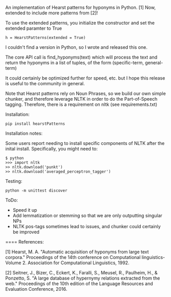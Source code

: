 An implementation of Hearst patterns for hyponyms in Python. [1] Now, extended to include more patterns from [2]!

To use the extended patterns, you initialize the constructor and set the extended paramter to True

```
h = HearstPatterns(extended = True)
```

I couldn't find a version in Python, so I wrote and released this one.

The core API call is find_hyponyms(text) which will process the text and return the hyponyms in a list of tuples,
of the form (specific-term, general-term)

It could certainly be optimized further for speed, etc. but I hope this release is useful to the community in general.

Note that Hearst patterns rely on Noun Phrases, so we build our own simple chunker, and therefore leverage NLTK in order
to do the Part-of-Speech tagging. Therefore, there is a requirement on nltk (see requirements.txt)

Installation:

```
pip install hearstPatterns
```

Installation notes:

Some users report needing to install specific components of NLTK after the inital install. Specifically, you might need to:

```
$ python
>>> import nltk
>> nltk.download('punkt')
>> nltk.download('averaged_perceptron_tagger')
```

Testing:

```
python -m unittest discover
```

ToDo:

* Speed it up
* Add lemmatization or stemming so that we are only outputting singular NPs
* NLTK pos-tags sometimes lead to issues, and chunker could certainly be improved

====
References:

[1] Hearst, M. A. "Automatic acquisition of hyponyms from large text corpora." Proceedings of the 14th conference on Computational linguistics-Volume 2. Association for Computational Linguistics, 1992.

[2] Seitner, J., Bizer, C., Eckert, K., Faralli, S., Meusel, R., Paulheim, H., & Ponzetto, S. "A large database of hypernymy relations extracted from the web." Proceedings of the 10th edition of the Language Resources and Evaluation Conference, 2016.
